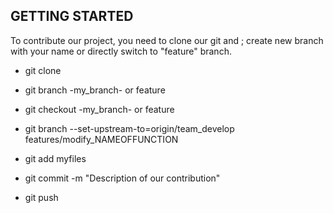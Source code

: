 ## GETTING STARTED

To contribute our project, you need to clone our git and ; create new branch with your name or directly switch to "feature" branch.

* git clone
* git branch -my_branch- or feature
* git checkout -my_branch- or feature
* git branch --set-upstream-to=origin/team_develop features/modify_NAMEOFFUNCTION

* git add myfiles
* git commit -m "Description of our contribution"
* git push
